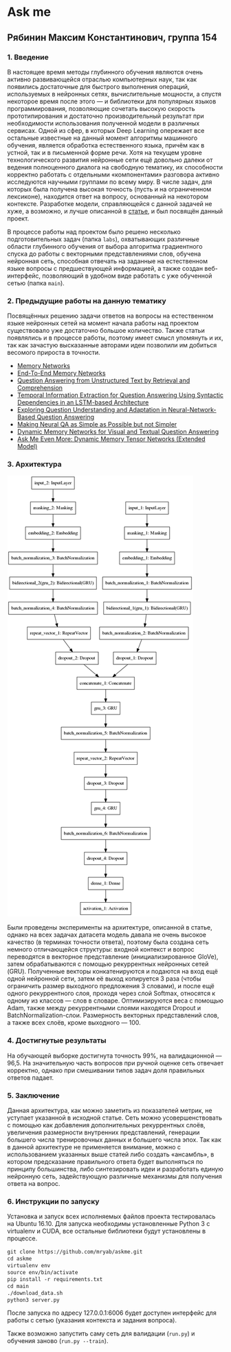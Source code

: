 # Ask me
## Рябинин Максим Константинович, группа 154

### 1. Введение

  В настоящее время методы глубинного обучения являются очень активно развивающейся отраслью компьютерных наук, так как появились достаточные для быстрого выполнения операций, используемых в нейронных сетях, вычислительные мощности, а спустя некоторое время после этого — и библиотеки для популярных языков программирования, позволяющие сочетать высокую скорость прототипирования и достаточно производительный результат при необходимости использования полученной модели в различных сервисах. Одной из сфер, в которых Deep Learning опережает все остальные известные на данный момент алгоритмы машинного обучения, является обработка естественного языка, причём как в устной, так и в письменной форме речи. Хотя на текущем уровне технологического развития нейронные сети ещё довольно далеки от ведения полноценного диалога на свободную тематику, их способности корректно работать с отдельными «компонентами» разговора активно исследуются научными группами по всему миру. В числе задач, для которых была получена высокая точность (пусть и на ограниченном лексиконе), находится ответ на вопросу, основанный на некотором контексте. Разработке модели, справляющейся с данной задачей не хуже, а возможно, и лучше описанной в [статье](https://arxiv.org/pdf/1506.07285.pdf), и был посвящён данный проект.
  
  В процессе работы над проектом было решено несколько подготовительных задач (папка ```labs```), охватывающих различные области глубинного обучения от выбора алгоритма градиентного спуска до работы с векторными представлениями слов, обучена нейронная сеть, способная отвечать на заданные на естественном языке вопросы с предшествующей информацией, а также создан веб-интерфейс, позволяющий в удобном виде работать с уже обученной сетью (папка ```main```).

### 2. Предыдущие работы на данную тематику

Посвящённых решению задачи ответов на вопросы на естественном языке нейронных сетей на момент начала работы над проектом существовало уже достаточно большое количество. Также статьи появлялись и в процессе работы, поэтому имеет смысл упомянуть и их, так как зачастую высказанные авторами идеи позволили им добиться весомого прироста в точности. 
* [Memory Networks](https://arxiv.org/pdf/1410.3916.pdf)
* [End-To-End Memory Networks](https://arxiv.org/abs/1503.08895)
* [Question Answering from Unstructured Text by Retrieval and Comprehension](https://arxiv.org/pdf/1703.08885.pdf)
* [Temporal Information Extraction for Question Answering Using Syntactic Dependencies in an LSTM-based Architecture](https://arxiv.org/abs/1703.05851)
* [Exploring Question Understanding and Adaptation in Neural-Network-Based Question Answering](https://arxiv.org/abs/1703.04617)
* [Making Neural QA as Simple as Possible but not Simpler](https://arxiv.org/abs/1703.04816)
* [Dynamic Memory Networks for Visual and Textual Question Answering](https://arxiv.org/abs/1603.01417)
* [Ask Me Even More: Dynamic Memory Tensor Networks (Extended Model)](https://arxiv.org/abs/1703.03939)

### 3. Архитектура

![](model.png)

Были проведены эксперименты на архитектуре, описанной в статье, однако на всех задачах датасета модель давала не очень высокое качество (в терминах точности ответа), поэтому была создана сеть немного отличающейся структуры: входной контекст и вопрос переводятся в векторное представление (инициализированное GloVe), затем обрабатываются с помощью рекуррентных нейронных сетей (GRU). Полученные векторы конкатенируются и подаются на вход ещё одной нейронной сети, затем её выход копируется 3 раза (чтобы ограничить размер выходного предложения 3 словами), и после ещё одного рекуррентного слоя, проходя через слой Softmax, относятся к одному из классов — слов в словаре. Оптимизируются веса с помощью Adam, также между рекуррентными слоями находятся Dropout и BatchNormalization-слои. Размерность векторных представлений слов, а также всех слоёв, кроме выходного — 100.

### 4. Достигнутые результаты

На обучающей выборке достигнута точность 99%, на валидационной — 96,5. На значительную часть вопросов при ручной оценке сеть отвечает корректно, однако при смешивании типов задач доля правильных ответов падает.

### 5. Заключение

Данная архитектура, как можно заметить из показателей метрик, не уступает указанной в исходной статье. Сеть можно усовершенствовать с помощью как добавления дополнительных рекуррентных слоёв, увеличения размерности внутренних представлений, генерации большего числа тренировочных данных и большего числа эпох. Так как в данной архитектуре не применяется внимание, можно с использованием указанных выше статей либо создать «ансамбль», в котором предсказание правильного ответа будет выполняться по принципу большинства, либо синтезировать идеи и разработать единую нейронную сеть, задействующую различные механизмы для получения ответа на вопрос.

### 6. Инструкции по запуску

Установка и запуск всех исполняемых файлов проекта тестировалась на Ubuntu 16.10.
Для запуска необходимы установленные Python 3 с virtualenv и CUDA, все остальные библиотеки будут установлены в процессе.

```
git clone https://github.com/mryab/askme.git
cd askme
virtualenv env
source env/bin/activate
pip install -r requirements.txt
cd main
./download_data.sh
python3 server.py
```
После запуска по адресу 127.0.0.1:6006 будет доступен интерфейс для работы с сетью (указания контекста и задания вопроса).

Также возможно запустить саму сеть для валидации (```run.py```) и обучения заново (```run.py --train```).
